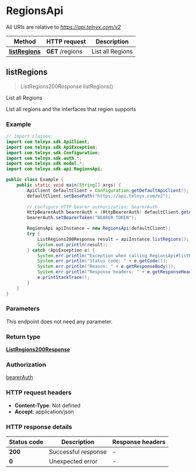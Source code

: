 # RegionsApi

All URIs are relative to *https://api.telnyx.com/v2*

Method | HTTP request | Description
------------- | ------------- | -------------
[**listRegions**](RegionsApi.md#listRegions) | **GET** /regions | List all Regions



## listRegions

> ListRegions200Response listRegions()

List all Regions

List all regions and the interfaces that region supports

### Example

```java
// Import classes:
import com.telnyx.sdk.ApiClient;
import com.telnyx.sdk.ApiException;
import com.telnyx.sdk.Configuration;
import com.telnyx.sdk.auth.*;
import com.telnyx.sdk.model.*;
import com.telnyx.sdk.api.RegionsApi;

public class Example {
    public static void main(String[] args) {
        ApiClient defaultClient = Configuration.getDefaultApiClient();
        defaultClient.setBasePath("https://api.telnyx.com/v2");
        
        // Configure HTTP bearer authorization: bearerAuth
        HttpBearerAuth bearerAuth = (HttpBearerAuth) defaultClient.getAuthentication("bearerAuth");
        bearerAuth.setBearerToken("BEARER TOKEN");

        RegionsApi apiInstance = new RegionsApi(defaultClient);
        try {
            ListRegions200Response result = apiInstance.listRegions();
            System.out.println(result);
        } catch (ApiException e) {
            System.err.println("Exception when calling RegionsApi#listRegions");
            System.err.println("Status code: " + e.getCode());
            System.err.println("Reason: " + e.getResponseBody());
            System.err.println("Response headers: " + e.getResponseHeaders());
            e.printStackTrace();
        }
    }
}
```

### Parameters

This endpoint does not need any parameter.

### Return type

[**ListRegions200Response**](ListRegions200Response.md)

### Authorization

[bearerAuth](../README.md#bearerAuth)

### HTTP request headers

- **Content-Type**: Not defined
- **Accept**: application/json

### HTTP response details
| Status code | Description | Response headers |
|-------------|-------------|------------------|
| **200** | Successful response |  -  |
| **0** | Unexpected error |  -  |

